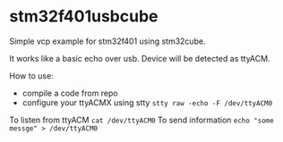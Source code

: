 # stm32f401usbcube
Simple vcp example for stm32f401 using stm32cube.

It works like a basic echo over usb. Device will be detected as ttyACM.

How to use:
 - compile a code from repo
 - configure your ttyACMX using stty `stty raw -echo -F /dev/ttyACM0`

To listen from ttyACM `cat /dev/ttyACM0`
To send information `echo "some messge" > /dev/ttyACM0`
